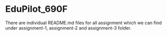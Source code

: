 # EduPilot_690F

There are individual README.md files for all assignment which we can find under assignment-1, assignment-2 and assignment-3 folder.
